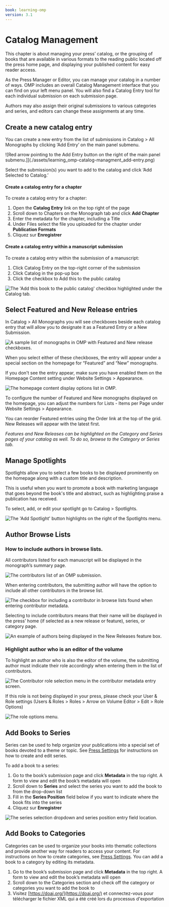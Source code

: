 ```yaml
---
book: learning-omp
version: 3.1
---
```


# Catalog Management

This chapter is about managing your press’ catalog, or the grouping of books that are available in various formats to the reading public located off the press home page, and displaying your published content for easy reader access.

As the Press Manager or Editor, you can manage your catalog in a number of ways. OMP includes an overall Catalog Management interface that you can find on your left menu panel. You will also find a Catalog Entry tool for each individual submission on each submission page.

Authors may also assign their original submissions to various categories and series, and editors can change these assignments at any time.

## Create a new catalog entry

You can create a new entry from the list of submissions in Catalog > All Monographs by clicking ‘Add Entry’ on the main panel submenu.

!\[Red arrow pointing to the Add Entry button on the right of the main panel submenu.]\](./assets/learning_omp-catalog-managment_add-entry.png)

Select the submission(s) you want to add to the catalog and click ‘Add Selected to Catalog.’

#### Create a catalog entry for a chapter

To create a catalog entry for a chapter:
1. Open the **Catalog Entry** link on the top right of the page
2. Scroll down to Chapters on the Monograph tab and click **Add Chapter**
3. Enter the metadata for the chapter, including a Title
4. Under Files select the file you uploaded for the chapter under **Publication Formats**
5. Cliquez sur **Enregistrer**

#### Create a catalog entry within a manuscript submission

To create a catalog entry within the submission of a manuscript:
1. Click Catalog Entry on the top-right corner of the submission
2. Click Catalog in the pop-up box
3. Click the checkbox to Add this to the public catalog

![The 'Add this book to the public catalog' checkbox highlighted under the Catalog tab.](./assets/learning_omp-catalog-managment_catalog-entry.png)

## Select Featured and New Release entries

In Catalog > All Monographs you will see checkboxes beside each catalog entry that will allow you to designate it as a Featured Entry or a New Submission.

![A sample list of monographs in OMP with Featured and New release checkboxes.](./assets/learning_omp-catalog-managment_feat-monograph.png)

When you select either of these checkboxes, the entry will appear under a special section on the homepage for “Featured” and “New” monographs.

If you don't see the entry appear, make sure you have enabled them on the Homepage Content setting under Website Settings > Appearance.

![The homepage content display options list in OMP.](./assets/learning_omp-catalog-managment_homepage-content.png)

To configure the number of Featured and New monographs displayed on the homepage, you can adjust the numbers for Lists - Items per Page under Website Settings > Appearance.

You can reorder Featured entries using the Order link at the top of the grid. New Releases will appear with the latest first.

*Features and New Releases can be highlighted on the Category and Series pages of your catalog as well. To do so, browse to the Category or Series tab.*

## Manage Spotlights

Spotlights allow you to select a few books to be displayed prominently on the homepage along with a custom title and description.

This is useful when you want to promote a book with marketing language that goes beyond the book's title and abstract, such as highlighting praise a publication has received.

To select, add, or edit your spotlight go to Catalog > Spotlights.

![The 'Add Spotlight' button highlights on the right of the Spotlights menu.](./assets/learning_omp-catalog-managment_add-spotlight.png)

## Author Browse Lists

### How to include authors in browse lists.

All contributors listed for each manuscript will be displayed in the monograph’s summary page.

![The contributors list of an OMP submission.](./assets/learning_omp-catalog-managment_auth-contrib1.png)

When entering contributors, the submitting author will have the option to include all other contributors in the browse list.

![The checkbox for including a contributor in browse lists found when entering contributor metadata.](./assets/learning_omp-catalog-managment_auth-contrib2.png)

Selecting to include contributors means that their name will be displayed in the press’ home (if selected as a new release or feature), series, or category page.

![An example of authors being displayed in the New Releases feature box.](./assets/learning_omp-catalog-managment_new-release.png)

### Highlight author who is an editor of the volume

To highlight an author who is also the editor of the volume, the submitting author must indicate their role accordingly when entering them in the list of contributors.

![The Contributor role selection menu in the contributor metadata entry screen.](./assets/learning_omp-catalog_managment-contributor_role.png)

If this role is not being displayed in your press, please check your User & Role settings (Users & Roles > Roles > Arrow on Volume Editor > Edit > Role Options)

![The role options menu.](./assets/learning_omp-catalog_managment-role_options.png)

## Add Books to Series

Series can be used to help organize your publications into a special set of books devoted to a theme or topic. See [Press Settings](./press-setup.md#press-settings) for instructions on how to create and edit series.

To add a book to a series:

1. Go to the book’s submission page and click **Metadata** in the top right. A form to view and edit the book’s metadata will open
2. Scroll down to **Series** and select the series you want to add the book to from the drop-down list
3. Fill in the **Series Position** field below if you want to indicate where the book fits into the series
4. Cliquez sur **Enregistrer**

![The series selection dropdown and series position entry field location.](./assets/learning_omp-catalog_managment-series.png)

## Add Books to Categories

Categories can be used to organize your books into thematic collections and provide another way for readers to access your content. For instructions on how to create categories, see [Press Settings](./press-setup.md#press-settings). You can add a book to a category by editing its metadata.

1. Go to the book’s submission page and click **Metadata** in the top right. A form to view and edit the book’s metadata will open
2. Scroll down to the Categories section and check off the category or categories you want to add the book to
3. Visitez [https://doaj.org/](https://doaj.org/) et connectez-vous pour télécharger le fichier XML qui a été créé lors du processus d'exportation
